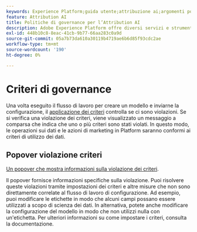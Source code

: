 ```yaml
---
keywords: Experience Platform;guida utente;attribuzione ai;argomenti popolari;controlli di accesso;creare un modello;
feature: Attribution AI
title: Politiche di governance per l’Attribution AI
description: Adobe Experience Platform offre diversi servizi e strumenti che ti consentono di controllare in modo affidabile i dati delle esperienze raccolte.
exl-id: 448b10c8-8eac-41cb-9b77-66aa283c0a9d
source-git-commit: 05a7b73da610a30119b4719ae6b6d85f93cdc2ae
workflow-type: tm+mt
source-wordcount: '190'
ht-degree: 0%

---
```


# Criteri di governance

Una volta eseguito il flusso di lavoro per creare un modello e inviarne la configurazione, il [applicazione dei criteri](../../../data-governance/enforcement/auto-enforcement.md) controlla se ci sono violazioni. Se si verifica una violazione dei criteri, viene visualizzato un messaggio a comparsa che indica che uno o più criteri sono stati violati. In questo modo, le operazioni sui dati e le azioni di marketing in Platform saranno conformi ai criteri di utilizzo dei dati.

## Popover violazione criteri

[Un popover che mostra informazioni sulla violazione dei criteri](../../attribution-ai/images/data-governance/policy-violation-popover-aai.png).

Il popover fornisce informazioni specifiche sulla violazione. Puoi risolvere queste violazioni tramite impostazioni dei criteri e altre misure che non sono direttamente correlate al flusso di lavoro di configurazione. Ad esempio, puoi modificare le etichette in modo che alcuni campi possano essere utilizzati a scopo di scienza dei dati. In alternativa, potete anche modificare la configurazione del modello in modo che non utilizzi nulla con un&#39;etichetta. Per ulteriori informazioni su come impostare i criteri, consulta la documentazione.
